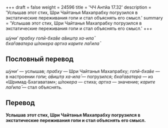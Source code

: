 +++
draft = false
weight = 24596
title = 'ЧЧ Антйа 17.32'
description = 'Услышав этот стих, Шри Чайтанья Махапрабху погрузился в экстатические переживания гопи и стал объяснять его смысл.'
summary = 'Услышав этот стих, Шри Чайтанья Махапрабху погрузился в экстатические переживания гопи и стал объяснять его смысл.'
+++

_ш́уни’ прабху гопӣ-бха̄ве а̄вишт̣а ха-ила̄  
бха̄гаватера ш́локера артха карите ла̄гила̄_

## Пословный перевод

_ш́уни’_ — услышав; _прабху_ — Шри Чайтанья Махапрабху; _гопӣ_\-_бха̄ве_ — в настроении _гопи_; _а̄вишт̣а_ _ха_\-_ила̄_ — погрузился; _бха̄гаватера_ — из «Шримад-Бхагаватам»; _ш́локера_ — стиха; _артха_ — значение; _карите_ _ла̄гила̄_ — стал объяснять.

## Перевод

**Услышав этот стих, Шри Чайтанья Махапрабху погрузился в экстатические переживания гопи и стал объяснять его смысл.**
